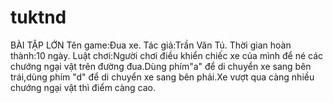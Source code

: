# tuktnd
BÀI TẬP LỚN
Tên game:Đua xe.
Tác giả:Trần Văn Tú.
Thời gian hoàn thành:10 ngày.
Luật chơi:Người chơi điều khiển chiếc xe của mình để né các chướng ngại vật trên đường đua.Dùng phím"a" để di chuyển xe sang bên trái,dùng phím "d" để di chuyển xe sang bên phải.Xe vượt   qua càng nhiều chướng ngại vật thì điểm càng cao.
